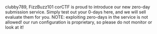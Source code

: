 clubby789, FizzBuzz101
corCTF is proud to introduce our new zero-day submission service. Simply test out your 0-days here, and we will sell evaluate them for you.
NOTE: exploiting zero-days in the service is not allowed! our run configuration is proprietary, so please do not monitor or look at it!

